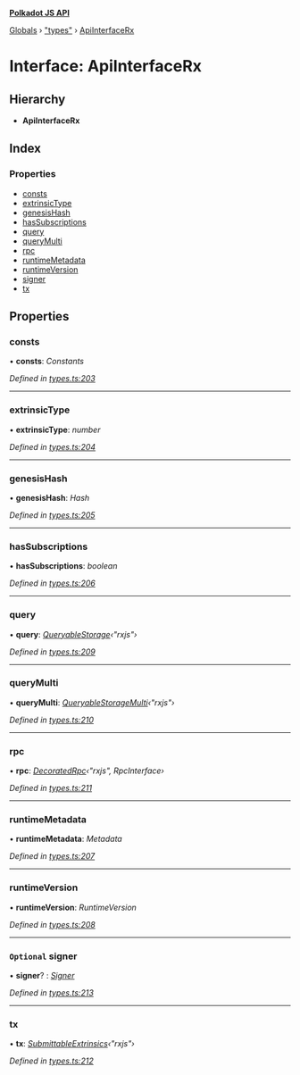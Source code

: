 **[Polkadot JS API](../README.md)**

[Globals](../globals.md) › [&quot;types&quot;](../modules/_types_.md) › [ApiInterfaceRx](_types_.apiinterfacerx.md)

# Interface: ApiInterfaceRx

## Hierarchy

* **ApiInterfaceRx**

## Index

### Properties

* [consts](_types_.apiinterfacerx.md#consts)
* [extrinsicType](_types_.apiinterfacerx.md#extrinsictype)
* [genesisHash](_types_.apiinterfacerx.md#genesishash)
* [hasSubscriptions](_types_.apiinterfacerx.md#hassubscriptions)
* [query](_types_.apiinterfacerx.md#query)
* [queryMulti](_types_.apiinterfacerx.md#querymulti)
* [rpc](_types_.apiinterfacerx.md#rpc)
* [runtimeMetadata](_types_.apiinterfacerx.md#runtimemetadata)
* [runtimeVersion](_types_.apiinterfacerx.md#runtimeversion)
* [signer](_types_.apiinterfacerx.md#optional-signer)
* [tx](_types_.apiinterfacerx.md#tx)

## Properties

###  consts

• **consts**: *Constants*

*Defined in [types.ts:203](https://github.com/polkadot-js/api/blob/3720cf8/packages/api/src/types.ts#L203)*

___

###  extrinsicType

• **extrinsicType**: *number*

*Defined in [types.ts:204](https://github.com/polkadot-js/api/blob/3720cf8/packages/api/src/types.ts#L204)*

___

###  genesisHash

• **genesisHash**: *Hash*

*Defined in [types.ts:205](https://github.com/polkadot-js/api/blob/3720cf8/packages/api/src/types.ts#L205)*

___

###  hasSubscriptions

• **hasSubscriptions**: *boolean*

*Defined in [types.ts:206](https://github.com/polkadot-js/api/blob/3720cf8/packages/api/src/types.ts#L206)*

___

###  query

• **query**: *[QueryableStorage](_types_.queryablestorage.md)‹"rxjs"›*

*Defined in [types.ts:209](https://github.com/polkadot-js/api/blob/3720cf8/packages/api/src/types.ts#L209)*

___

###  queryMulti

• **queryMulti**: *[QueryableStorageMulti](../modules/_types_.md#queryablestoragemulti)‹"rxjs"›*

*Defined in [types.ts:210](https://github.com/polkadot-js/api/blob/3720cf8/packages/api/src/types.ts#L210)*

___

###  rpc

• **rpc**: *[DecoratedRpc](../modules/_types_.md#decoratedrpc)‹"rxjs", RpcInterface›*

*Defined in [types.ts:211](https://github.com/polkadot-js/api/blob/3720cf8/packages/api/src/types.ts#L211)*

___

###  runtimeMetadata

• **runtimeMetadata**: *Metadata*

*Defined in [types.ts:207](https://github.com/polkadot-js/api/blob/3720cf8/packages/api/src/types.ts#L207)*

___

###  runtimeVersion

• **runtimeVersion**: *RuntimeVersion*

*Defined in [types.ts:208](https://github.com/polkadot-js/api/blob/3720cf8/packages/api/src/types.ts#L208)*

___

### `Optional` signer

• **signer**? : *[Signer](_types_.signer.md)*

*Defined in [types.ts:213](https://github.com/polkadot-js/api/blob/3720cf8/packages/api/src/types.ts#L213)*

___

###  tx

• **tx**: *[SubmittableExtrinsics](_types_.submittableextrinsics.md)‹"rxjs"›*

*Defined in [types.ts:212](https://github.com/polkadot-js/api/blob/3720cf8/packages/api/src/types.ts#L212)*